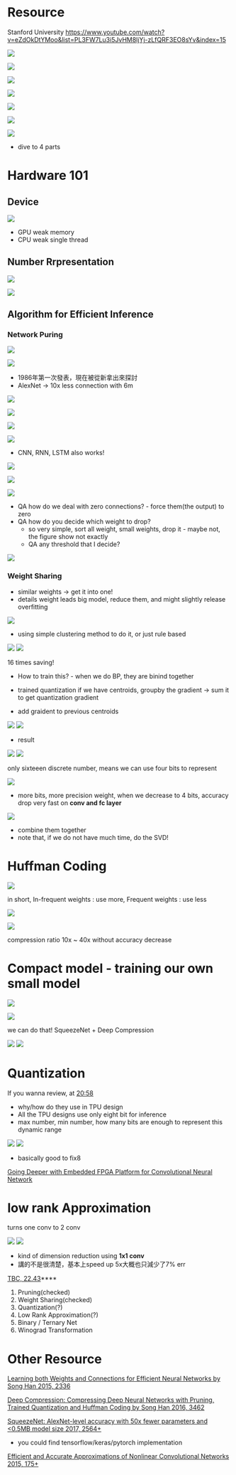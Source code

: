 # Resource

Stanford University
https://www.youtube.com/watch?v=eZdOkDtYMoo&list=PL3FW7Lu3i5JvHM8ljYj-zLfQRF3EO8sYv&index=15

<img src='./images/effDL_1.png'></img>

<img src='./images/effDL_2.png'></img>

<img src='./images/effDL_3.png'></img>

<img src='./images/effDL_4.png'></img>

<img src='./images/effDL_5.png'></img>

<img src='./images/effDL_6.png'></img>

<img src='./images/effDL_7.png'></img>

* dive to 4 parts 

# Hardware 101

## Device

<img src='./images/effDL_8.png'></img>

* GPU weak memory
* CPU weak single thread

## Number Rrpresentation

<img src='./images/effDL_9.png'></img>

<img src='./images/effDL_10.png'></img>

## Algorithm for Efficient Inference

### Network Puring

<img src='./images/effDL_11.png'></img>

<img src='./images/effDL_12.png'></img>

* 1986年第一次發表，現在被從新拿出來探討
* AlexNet -> 10x less connection with 6m

<img src='./images/effDL_13.png'></img>

<img src='./images/effDL_14.png'></img>

<img src='./images/effDL_15.png'></img>

<img src='./images/effDL_16.png'></img>

* CNN, RNN, LSTM also works!

<img src='./images/effDL_17.png'></img>

<img src='./images/effDL_18.png'></img>

<img src='./images/effDL_19.png'></img>

* QA  how do we deal with zero connections? - force them(the output) to zero
* QA how do you decide which weight to drop?
  + so very simple, sort all weight, small weights, drop it - maybe not, the figure show not exactly
  + QA any threshold that I decide?

<img src='./images/effDL_20.png'></img>

### Weight Sharing

* similar weights -> get it into one!
* details weight leads big model, reduce them, and might slightly release overfitting

<img src='./images/effDL_21.png'></img>

* using simple clustering method to do it, or just rule based

<img src='./images/effDL_22.png'></img>
<img src='./images/effDL_23.png'></img>

16 times saving!

* How to train this? - when we do BP, they are binind together

* trained quantization if we have centroids, groupby the gradient -> sum it to get quantization gradient

* add graident to previous centroids

<img src='./images/effDL_25.png'></img>
<img src='./images/effDL_26.png'></img>

* result

<img src='./images/effDL_27.png'></img>
<img src='./images/effDL_28.png'></img>

only sixteeen discrete number, means we can use four bits to represent

<img src='./images/effDL_29.png'></img>

* more bits, more precision weight, when we decrease to 4 bits, accuracy drop very fast on **conv and fc layer**

<img src='./images/effDL_30.png'></img>

* combine them together
* note that, if we do not have much time, do the SVD!

# Huffman Coding

<img src='./images/effDL_30.png'></img>

in short, 
In-frequent weights : use more, 
Frequent weights : use less

<img src='./images/effDL_31.png'></img>

<img src='./images/effDL_32.png'></img>

compression ratio 10x ~ 40x without accuracy decrease

# Compact model - training our own small model

<img src='./images/effDL_33.png'></img>

<img src='./images/effDL_34.png'></img>

we can do that! SqueezeNet + Deep Compression

<img src='./images/effDL_35.png'></img>
<img src='./images/effDL_36.png'></img>

# Quantization

If you wanna review, at [20:58](https://www.youtube.com/watch?v=eZdOkDtYMoo&list=PL3FW7Lu3i5JvHM8ljYj-zLfQRF3EO8sYv&index=15)

* why/how do they use in TPU design
* All the TPU designs use only eight bit for inference
* max number, min number, how many bits are enough to represent this dynamic range

<img src='./images/effDL_39.png'></img>
<img src='./images/effDL_40.png'></img>

* basically good to fix8

[Going Deeper with Embedded FPGA Platform for Convolutional Neural Network](https://dl.acm.org/doi/pdf/10.1145/2847263.2847265?casa_token=q9xTjLLV5bQAAAAA:Fs8PgMIax4aGVgZGrTU0k8WotrkVRtNx1FzIUk45hNKztFWmxzi3N69A9ojBZyn7XDPC4_dOeRkWNd8)

# low rank Approximation

turns one conv to 2 conv

<img src='./images/effDL_41.png'></img>
<img src='./images/effDL_42.png'></img>

* kind of dimension reduction using **1x1 conv**
* 講的不是很清楚，基本上speed up 5x大概也只減少了7% err

[TBC, 22.43](https://www.youtube.com/watch?v=eZdOkDtYMoo&list=PL3FW7Lu3i5JvHM8ljYj-zLfQRF3EO8sYv&index=15)****

1. Pruning(checked)
2. Weight Sharing(checked)
3. Quantization(?)
4. Low Rank Approximation(?)
5. Binary / Ternary Net
6. Winograd Transformation

# Other Resource

[Learning both Weights and Connections for Efficient Neural Networks by Song Han 2015, 2336](http://papers.nips.cc/paper/5784-learning-both-weights-and-connections-for-efficient-neural-network.pdf)

[Deep Compression: Compressing Deep Neural Networks with Pruning, Trained Quantization and Huffman Coding by Song Han 2016, 3462](https://arxiv.org/pdf/1510.00149.pdf)

[SqueezeNet: AlexNet-level accuracy with 50x fewer parameters and <0.5MB model size 2017, 2564+](https://arxiv.org/pdf/1602.07360.pdf)

  + you could find tensorflow/keras/pytorch implementation

[Efficient and Accurate Approximations of Nonlinear Convolutional Networks 2015, 175+](https://www.cv-foundation.org/openaccess/content_cvpr_2015/papers/Zhang_Efficient_and_Accurate_2015_CVPR_paper.pdf)
